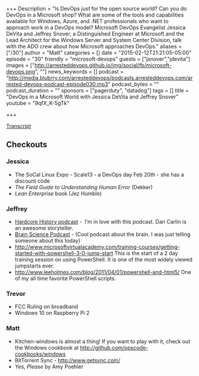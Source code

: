 +++
Description = "Is DevOps just for the open source world? Can you do DevOps in a Microsoft shop? What are some of the tools and capabilities available for Windows, Azure, and .NET professionals who want to approach work in a DevOps model? Microsoft DevOps Evangelist Jessica DeVita and Jeffrey Snover, a Distinguished Engineer at Microsoft and the Lead Architect for the Windows Server and System Center Division, talk with the ADO crew about how Microsoft approaches DevOps."
aliases = ["/30"]
author = "Matt"
categories = []
date = "2015-02-12T21:21:05-05:00"
episode = "30"
friendly = "microsoft-devops"
guests = ["jsnover","jdevita"]
images = ["http://arresteddevops.github.io/img/social/fb/microsoft-devops.png", ""]
news_keywords = []
podcast = "http://media.blubrry.com/arresteddevops/podcasts.arresteddevops.com/arrested-devops-podcast-episode030.mp3"
podcast_bytes = ""
podcast_duration = ""
sponsors = ["pagerduty", "datadog"]
tags = []
title = "DevOps in a Microsoft World with Jessica DeVita and Jeffrey Snover"
youtube = "9qfX_K-5gTk"

+++

<a href="http://transcripts.castingwords.com/zz3N/196587.html" target="_blank">Transcript</a>
<h2>Checkouts</h2>
<h3>Jessica</h3>
<ul>
	<li>The SoCal Linux Expo - Scale13 - a DevOps day Feb 20th - she has a discount code</li>
	<li><em>The Field Guide to Understanding Human Error</em> (Dekker)</li>
	<li><em>Lean Enterprise</em> book (Jez Humble)</li>
</ul>
<h3>Jeffrey</h3>
<ul>
	<li><a href="http://www.dancarlin.com/hardcore-history-series/" target="_blank">Hardcore History podcast</a> -  I’m in love with this podcast. Dan Carlin is an awesome storyteller.</li>
	<li><a href="http://brainsciencepodcast.com/" target="_blank">Brain Science Podcast</a> - (Cool podcast about the brain. I was just telling someone about this today)</li>
	<li><a href="http://www.microsoftvirtualacademy.com/training-courses/getting-started-with-powershell-3-0-jump-start" target="_blank">http://www.microsoftvirtualacademy.com/training-courses/getting-started-with-powershell-3-0-jump-start</a> This is the start of a 2 day training session on using PowerShell. It is one of the most widely viewed jumpstarts ever.</li>
	<li><a href="http://www.leeholmes.com/blog/2011/04/01/powershell-and-html5/" target="_blank">http://www.leeholmes.com/blog/2011/04/01/powershell-and-html5/</a> One of my all time favorite PowerShell scripts.</li>
</ul>
<h3>Trevor</h3>
<ul>
	<li>FCC Ruling on broadband</li>
	<li>Windows 10 on Raspberry Pi 2</li>
</ul>
<h3>Matt</h3>
<ul>
	<li>Kitchen-windows is almost a thing! If you want to play with it, check out the Windows cookbook at <a href="http://github.com/opscode-cookbooks/windows" target="_blank">http://github.com/opscode-cookbooks/windows</a></li>
	<li>BitTorrent Sync - <a href="http://www.getsync.com/" target="_blank">http://www.getsync.com/</a></li>
	<li><em>Yes, Please</em> by Amy Poehler</li>
</ul>
